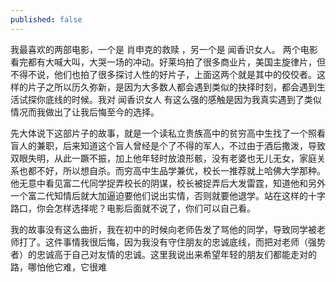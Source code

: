 ```yaml
---
published: false
---
```

我最喜欢的两部电影，一个是 肖申克的救赎 ，另一个是  闻香识女人。 两个电影看完都有大喊大叫，大哭一场的冲动。好莱坞拍了很多商业片，美国主旋律片，但不得不说，他们也拍了很多探讨人性的好片子，上面这两个就是其中的佼佼者。这样的片子之所以历久弥新，是因为大多数人都会遇到类似的抉择时刻，都会遇到生活试探你底线的时候。我对 闻香识女人 有这么强的感触是因为我真实遇到了类似情况而我做出了让我后悔至今的选择。

先大体说下这部片子的故事，就是一个读私立贵族高中的贫穷高中生找了一个照看盲人的兼职，后来知道这个盲人曾经是个了不得的军人，不过由于酒后撒泼，导致双眼失明，从此一蹶不振，加上他年轻时放浪形骸，没有老婆也无儿无女，家庭关系也都不好，所以想自杀。而穷高中生品学兼优，校长一推荐就上哈佛大学那种。他无意中看见富二代同学捉弄校长的阴谋，校长被捉弄后大发雷霆，知道他和另外一个富二代知情后就大加逼迫要他们说出实情，否则就要他退学。站在这样的十字路口，你会怎样选择呢？电影后面就不说了，你们可以自己看。

我的故事没有这么曲折，我在初中的时候向老师告发了骂他的同学，导致同学被老师打了。这件事情我很后悔，因为我没有守住朋友的忠诚底线，而把对老师（强势者）的忠诚高于自己对友情的忠诚。这里我说出来希望年轻的朋友们都能走对的路，哪怕他它难，它很难